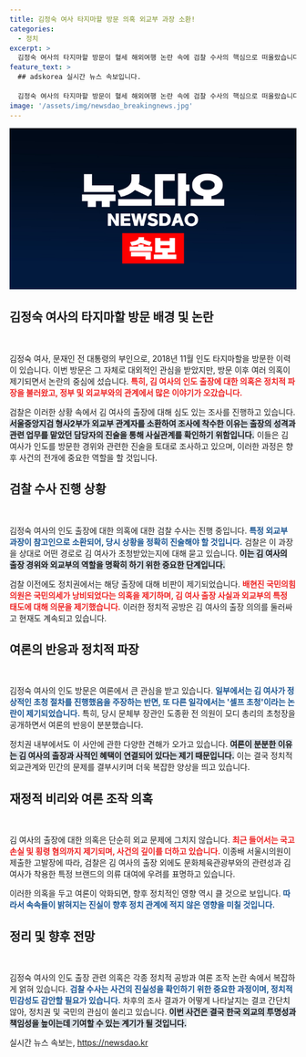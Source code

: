 ```yaml
---
title: 김정숙 여사 타지마할 방문 의혹 외교부 과장 소환!
categories:
  - 정치
excerpt: >
  김정숙 여사의 타지마할 방문이 혈세 해외여행 논란 속에 검찰 수사의 핵심으로 떠올랐습니다. 외교부 관계자 소환 및 정치권 진실 공방, 과거의 외유성 출장 의혹이 다시 수면 위로 오르며 관심을 집중시키고 있습니다.
feature_text: >
  ## adskorea 실시간 뉴스 속보입니다.

  김정숙 여사의 타지마할 방문이 혈세 해외여행 논란 속에 검찰 수사의 핵심으로 떠올랐습니다. 외교부 관계자 소환 및 정치권 진실 공방, 과거의 외유성 출장 의혹이 다시 수면 위로 오르며 관심을 집중시키고 있습니다.
image: '/assets/img/newsdao_breakingnews.jpg'
---
```


<p><img src="/assets/img/newsdao_breakingnews.jpg" alt="adskorea 속보" /></p>

<h2 data-ke-size="size26">김정숙 여사의 타지마할 방문 배경 및 논란</h2>

<p data-ke-size="size16">&nbsp;</p>

<p>김정숙 여사, 문재인 전 대통령의 부인으로, 2018년 11월 인도 타지마할을 방문한 이력이 있습니다. 이번 방문은 그 자체로 대외적인 관심을 받았지만, 방문 이후 여러 의혹이 제기되면서 논란의 중심에 섰습니다. <b><span style="color: #ee2323;">특히, 김 여사의 인도 출장에 대한 의혹은 정치적 파장을 불러왔고, 정부 및 외교부와의 관계에서 많은 이야기가 오갔습니다.</span></b></p>

<p>검찰은 이러한 상황 속에서 김 여사의 출장에 대해 심도 있는 조사를 진행하고 있습니다. <b><span style="background-color: #21538527;">서울중앙지검 형사2부가 외교부 관계자를 소환하여 조사에 착수한 이유는 출장의 성격과 관련 업무를 맡았던 담당자의 진술을 통해 사실관계를 확인하기 위함입니다.</span></b> 이들은 김 여사가 인도를 방문한 경위와 관련한 진술을 토대로 조사하고 있으며, 이러한 과정은 향후 사건의 전개에 중요한 역할을 할 것입니다.</p>

<h2 data-ke-size="size26">검찰 수사 진행 상황</h2>

<p data-ke-size="size16">&nbsp;</p>

<p>김정숙 여사의 인도 출장에 대한 의혹에 대한 검찰 수사는 진행 중입니다. <b><span style="color: #1a5490;">특정 외교부 과장이 참고인으로 소환되어, 당시 상황을 정확히 진술해야 할 것입니다.</span></b> 검찰은 이 과장을 상대로 어떤 경로로 김 여사가 초청받았는지에 대해 묻고 있습니다. <b><span style="background-color: #21538527;">이는 김 여사의 출장 경위와 외교부의 역할을 명확히 하기 위한 중요한 단계입니다.</span></b></p>

<p>검찰 이전에도 정치권에서는 해당 출장에 대해 비판이 제기되었습니다. <b><span style="color: #ee2323;">배현진 국민의힘 의원은 국민의세가 낭비되었다는 의혹을 제기하며, 김 여사 출장 사실과 외교부의 특정 태도에 대해 의문을 제기했습니다.</span></b> 이러한 정치적 공방은 김 여사의 출장 의의를 둘러싸고 현재도 계속되고 있습니다.</p>

<h2 data-ke-size="size26">여론의 반응과 정치적 파장</h2>

<p data-ke-size="size16">&nbsp;</p>

<p>김정숙 여사의 인도 방문은 여론에서 큰 관심을 받고 있습니다. <b><span style="color: #1a5490;">일부에서는 김 여사가 정상적인 초청 절차를 진행했음을 주장하는 반면, 또 다른 일각에서는 '셀프 초청'이라는 논란이 제기되었습니다.</span></b> 특히, 당시 문체부 장관인 도종환 전 의원이 모디 총리의 초청장을 공개하면서 여론의 반응이 분분했습니다. </p>

<p>정치권 내부에서도 이 사안에 관한 다양한 견해가 오가고 있습니다. <b><span style="background-color: #21538527;">여론이 분분한 이유는 김 여사의 출장과 사적인 혜택이 연결되어 있다는 제기 때문입니다.</span></b> 이는 결국 정치적 외교관계와 민간의 문제를 결부시키며 더욱 복잡한 양상을 띄고 있습니다.</p>

<h2 data-ke-size="size26">재정적 비리와 여론 조작 의혹</h2>

<p data-ke-size="size16">&nbsp;</p>

<p>김 여사의 출장에 대한 의혹은 단순히 외교 문제에 그치지 않습니다. <b><span style="color: #ee2323;">최근 들어서는 국고 손실 및 횡령 혐의까지 제기되며, 사건의 깊이를 더하고 있습니다.</span></b> 이종배 서울시의원이 제출한 고발장에 따라, 검찰은 김 여사의 출장 외에도 문화체육관광부와의 관련성과 김 여사가 착용한 특정 브랜드의 의류 대여에 우려를 표명하고 있습니다.</p>

<p>이러한 의혹을 두고 여론이 악화되면, 향후 정치적인 영향 역시 클 것으로 보입니다. <b><span style="color: #1a5490;">따라서 속속들이 밝혀지는 진실이 향후 정치 관계에 적지 않은 영향을 미칠 것입니다.</span></b></p>

<h2 data-ke-size="size26">정리 및 향후 전망</h2>

<p data-ke-size="size16">&nbsp;</p>

<p>김정숙 여사의 인도 출장 관련 의혹은 각종 정치적 공방과 여론 조작 논란 속에서 복잡하게 얽혀 있습니다. <b><span style="color: #1a5490;">검찰 수사는 사건의 진실성을 확인하기 위한 중요한 과정이며, 정치적 민감성도 감안할 필요가 있습니다.</span></b> 차후의 조사 결과가 어떻게 나타날지는 결코 간단치 않아, 정치권 및 국민의 관심이 쏠리고 있습니다. <b><span style="background-color: #21538527;">이번 사건은 결국 한국 외교의 투명성과 책임성을 높이는데 기여할 수 있는 계기가 될 것입니다.</span></b></p>
실시간 뉴스 속보는, <a href="https://newsdao.kr" rel="dofollow">https://newsdao.kr</a>


